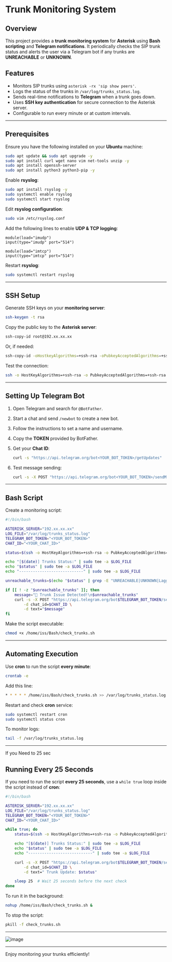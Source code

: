 # Trunk Monitoring System

## Overview
This project provides a **trunk monitoring system** for **Asterisk** using **Bash scripting** and **Telegram notifications**. It periodically checks the SIP trunk status and alerts the user via a Telegram bot if any trunks are **UNREACHABLE** or **UNKNOWN**.

## Features
- Monitors SIP trunks using `asterisk -rx 'sip show peers'`.
- Logs the status of the trunks in `/var/log/trunks_status.log`.
- Sends real-time notifications to **Telegram** when a trunk goes down.
- Uses **SSH key authentication** for secure connection to the Asterisk server.
- Configurable to run every minute or at custom intervals.

---

## Prerequisites
Ensure you have the following installed on your **Ubuntu** machine:

```bash
sudo apt update && sudo apt upgrade -y
sudo apt install curl wget nano vim net-tools unzip -y
sudo apt install openssh-server
sudo apt install python3 python3-pip -y
```

Enable **rsyslog**:

```bash
sudo apt install rsyslog -y
sudo systemctl enable rsyslog
sudo systemctl start rsyslog
```

Edit **rsyslog configuration**:

```bash
sudo vim /etc/rsyslog.conf
```

Add the following lines to enable **UDP & TCP logging**:

```
module(load="imudp")
input(type="imudp" port="514")

module(load="imtcp")
input(type="imtcp" port="514")
```

Restart **rsyslog**:

```bash
sudo systemctl restart rsyslog
```

---

## SSH Setup
Generate SSH keys on your **monitoring server**:

```bash
ssh-keygen -t rsa
```

Copy the public key to the **Asterisk server**:

```bash
ssh-copy-id root@192.xx.xx.xx
```

Or, if needed:

```bash
ssh-copy-id -oHostkeyAlgorithms=+ssh-rsa -oPubkeyAcceptedAlgorithms=+ssh-rsa root@192.xx.xx.xx
```

Test the connection:

```bash
ssh -o HostKeyAlgorithms=+ssh-rsa -o PubkeyAcceptedAlgorithms=+ssh-rsa root@192.xx.xx.xx
```

---

## Setting Up Telegram Bot
1. Open Telegram and search for `@BotFather`.
2. Start a chat and send `/newbot` to create a new bot.
3. Follow the instructions to set a name and username.
4. Copy the **TOKEN** provided by BotFather.
5. Get your **Chat ID**:
   
   ```bash
   curl -s "https://api.telegram.org/bot<YOUR_BOT_TOKEN>/getUpdates"
   ```

6. Test message sending:
   
   ```bash
   curl -s -X POST "https://api.telegram.org/bot<YOUR_BOT_TOKEN>/sendMessage" -d chat_id=<YOUR_CHAT_ID> -d text="Test message"
   ```

---

## Bash Script
Create a monitoring script:

```bash
#!/bin/bash

ASTERISK_SERVER="192.xx.xx.xx"
LOG_FILE="/var/log/trunks_status.log"
TELEGRAM_BOT_TOKEN="<YOUR_BOT_TOKEN>"
CHAT_ID="<YOUR_CHAT_ID>"

status=$(ssh -o HostKeyAlgorithms=+ssh-rsa -o PubkeyAcceptedAlgorithms=+ssh-rsa root@$ASTERISK_SERVER "asterisk -rx 'sip show peers'")

echo "[$(date)] Trunks Status:" | sudo tee -a $LOG_FILE
echo "$status" | sudo tee -a $LOG_FILE
echo "----------------------------" | sudo tee -a $LOG_FILE

unreachable_trunks=$(echo "$status" | grep -E "UNREACHABLE|UNKNOWN|Lagged")

if [[ ! -z "$unreachable_trunks" ]]; then
    message="🚨 Trunk Issue Detected!\n$unreachable_trunks"
    curl -s -X POST "https://api.telegram.org/bot$TELEGRAM_BOT_TOKEN/sendMessage" \
        -d chat_id=$CHAT_ID \
        -d text="$message"
fi
```

Make the script executable:

```bash
chmod +x /home/iss/Bash/check_trunks.sh
```

---

## Automating Execution
Use **cron** to run the script **every minute**:

```bash
crontab -e
```

Add this line:

```bash
* * * * * /home/iss/Bash/check_trunks.sh >> /var/log/trunks_status.log 2>&1
```

Restart and check **cron** service:

```bash
sudo systemctl restart cron
sudo systemctl status cron
```

To monitor logs:

```bash
tail -f /var/log/trunks_status.log
```

---
If you Need to 25 sec

## Running Every 25 Seconds
If you need to run the script **every 25 seconds**, use a `while true` loop inside the script instead of **cron**:

```bash
#!/bin/bash

ASTERISK_SERVER="192.xx.xx.xx"
LOG_FILE="/var/log/trunks_status.log"
TELEGRAM_BOT_TOKEN="<YOUR_BOT_TOKEN>"
CHAT_ID="<YOUR_CHAT_ID>"

while true; do
    status=$(ssh -o HostKeyAlgorithms=+ssh-rsa -o PubkeyAcceptedAlgorithms=+ssh-rsa root@$ASTERISK_SERVER "asterisk -rx 'sip show peers'")

    echo "[$(date)] Trunks Status:" | sudo tee -a $LOG_FILE
    echo "$status" | sudo tee -a $LOG_FILE
    echo "----------------------------" | sudo tee -a $LOG_FILE

    curl -s -X POST "https://api.telegram.org/bot$TELEGRAM_BOT_TOKEN/sendMessage" \
        -d chat_id=$CHAT_ID \
        -d text=" Trunk Update: $status"

    sleep 25  # Wait 25 seconds before the next check
done
```

To run it in the background:

```bash
nohup /home/iss/Bash/check_trunks.sh &
```

To stop the script:

```bash
pkill -f check_trunks.sh
```

---
![image](https://github.com/user-attachments/assets/8a453c5d-ff41-42f5-b7f0-de1f5a6cbd52)


---

Enjoy monitoring your trunks efficiently! 

